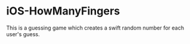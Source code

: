 # iOS-HowManyFingers

This is a guessing game which creates a swift random number for each user's guess.

